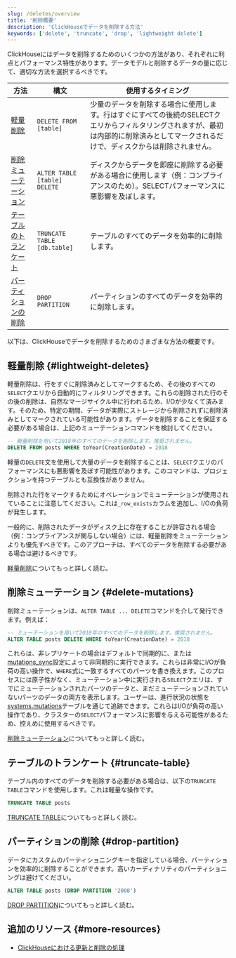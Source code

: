 ```yaml
---
slug: /deletes/overview
title: '削除概要'
description: 'ClickHouseでデータを削除する方法'
keywords: ['delete', 'truncate', 'drop', 'lightweight delete']
---
```


ClickHouseにはデータを削除するためのいくつかの方法があり、それぞれに利点とパフォーマンス特性があります。データモデルと削除するデータの量に応じて、適切な方法を選択するべきです。

| 方法 | 構文 | 使用するタイミング |
| --- | --- | --- |
| [軽量削除](/guides/developer/lightweight-delete) | `DELETE FROM [table]` | 少量のデータを削除する場合に使用します。行はすぐにすべての後続のSELECTクエリからフィルタリングされますが、最初は内部的に削除済みとしてマークされるだけで、ディスクからは削除されません。 |
| [削除ミューテーション](/sql-reference/statements/alter/delete) | `ALTER TABLE [table] DELETE` | ディスクからデータを即座に削除する必要がある場合に使用します（例：コンプライアンスのため）。SELECTパフォーマンスに悪影響を及ぼします。 |
| [テーブルのトランケート](/sql-reference/statements/truncate) | `TRUNCATE TABLE [db.table]` | テーブルのすべてのデータを効率的に削除します。 |
| [パーティションの削除](/sql-reference/statements/alter/partition#drop-partitionpart) | `DROP PARTITION` | パーティションのすべてのデータを効率的に削除します。 |

以下は、ClickHouseでデータを削除するためのさまざまな方法の概要です。

## 軽量削除 {#lightweight-deletes}

軽量削除は、行をすぐに削除済みとしてマークするため、その後のすべての`SELECT`クエリから自動的にフィルタリングできます。これらの削除された行のその後の削除は、自然なマージサイクル中に行われるため、I/Oが少なくて済みます。そのため、特定の期間、データが実際にストレージから削除されずに削除済みとしてマークされている可能性があります。データを削除することを保証する必要がある場合は、上記のミューテーションコマンドを検討してください。

```sql
-- 軽量削除を用いて2018年のすべてのデータを削除します。推奨されません。
DELETE FROM posts WHERE toYear(CreationDate) = 2018
```

軽量の`DELETE`文を使用して大量のデータを削除することは、`SELECT`クエリのパフォーマンスにも悪影響を及ぼす可能性があります。このコマンドは、プロジェクションを持つテーブルとも互換性がありません。

削除された行をマークするためにオペレーションでミューテーションが使用されていることに注意してください。これは`_row_exists`カラムを追加し、I/Oの負荷が発生します。

一般的に、削除されたデータがディスク上に存在することが許容される場合（例：コンプライアンスが関与しない場合）には、軽量削除をミューテーションよりも優先すべきです。このアプローチは、すべてのデータを削除する必要がある場合は避けるべきです。

[軽量削除](/guides/developer/lightweight-delete)についてもっと詳しく読む。

## 削除ミューテーション {#delete-mutations}

削除ミューテーションは、`ALTER TABLE ... DELETE`コマンドを介して発行できます。例えば：

```sql
-- ミューテーションを用いて2018年のすべてのデータを削除します。推奨されません。
ALTER TABLE posts DELETE WHERE toYear(CreationDate) = 2018
```

これらは、非レプリケートの場合はデフォルトで同期的に、または[mutations_sync](/operations/settings/settings#mutations_sync)設定によって非同期的に実行できます。これらは非常にI/Oが負荷の高い操作で、`WHERE`式に一致するすべてのパーツを書き換えます。このプロセスには原子性がなく、ミューテーション中に実行される`SELECT`クエリは、すでにミューテーションされたパーツのデータと、まだミューテーションされていないパーツのデータの両方を表示します。ユーザーは、進行状況の状態を[systems.mutations](/operations/system-tables/mutations#monitoring-mutations)テーブルを通じて追跡できます。これらはI/Oが負荷の高い操作であり、クラスターの`SELECT`パフォーマンスに影響を与える可能性があるため、控えめに使用するべきです。

[削除ミューテーション](/sql-reference/statements/alter/delete)についてもっと詳しく読む。

## テーブルのトランケート {#truncate-table}

テーブル内のすべてのデータを削除する必要がある場合は、以下の`TRUNCATE TABLE`コマンドを使用します。これは軽量な操作です。

```sql
TRUNCATE TABLE posts
```

[TRUNCATE TABLE](/sql-reference/statements/truncate)についてもっと詳しく読む。

## パーティションの削除 {#drop-partition}

データにカスタムのパーティショニングキーを指定している場合、パーティションを効率的に削除することができます。高いカーディナリティのパーティショニングは避けてください。

```sql
ALTER TABLE posts (DROP PARTITION '2008')
```

[DROP PARTITION](/sql-reference/statements/alter/partition)についてもっと詳しく読む。

## 追加のリソース {#more-resources}

- [ClickHouseにおける更新と削除の処理](https://clickhouse.com/blog/handling-updates-and-deletes-in-clickhouse)
